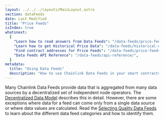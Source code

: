 ```yaml
---
layout: ../../../layouts/MainLayout.astro
section: dataFeeds
date: Last Modified
title: "Price Feeds"
isIndex: true
whatsnext:
  {
    "Learn how to read answers from Data Feeds": "/data-feeds/price-feeds/",
    "Learn how to get Historical Price Data": "/data-feeds/historical-data/",
    "Find contract addresses for Price Feeds": "/data-feeds/price-feeds/addresses/",
    "Data Feeds API Reference": "/data-feeds/api-reference/",
  }
metadata:
  title: "Using Data Feeds"
  description: "How to use Chainlink Data Feeds in your smart contracts."
---
```


Many Chainlink Data Feeds provide data that is aggregated from many data sources by a decentralized set of independent node operators. The [Decentralized Data Model](/architecture-overview/architecture-decentralized-model?parent=dataFeeds) describes this in detail. However, there are some exceptions where data for a feed can come only from a single data source or where data values are calculated. Read the [Selecting Quality Data Feeds](/data-feeds/selecting-data-feeds) to learn about the different data feed categories and how to identify them.

